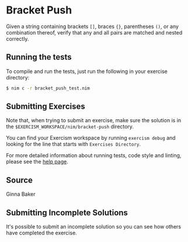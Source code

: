 # Bracket Push

Given a string containing brackets `[]`, braces `{}`, parentheses `()`,
or any combination thereof, verify that any and all pairs are matched
and nested correctly.

## Running the tests

To compile and run the tests, just run the following in your exercise directory:
```bash
$ nim c -r bracket_push_test.nim
```

## Submitting Exercises

Note that, when trying to submit an exercise, make sure the solution is in the `$EXERCISM_WORKSPACE/nim/bracket-push` directory.

You can find your Exercism workspace by running `exercism debug` and looking for the line that starts with `Exercises Directory`.

For more detailed information about running tests, code style and linting,
please see the [help page](http://exercism.io/languages/nim).

## Source

Ginna Baker

## Submitting Incomplete Solutions

It's possible to submit an incomplete solution so you can see how others have completed the exercise.
